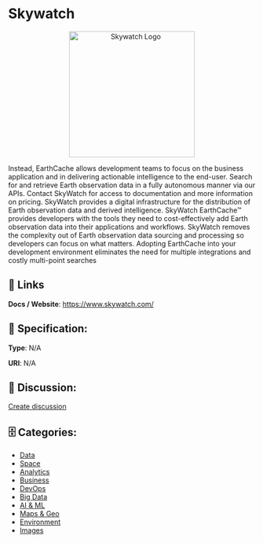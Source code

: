 # Skywatch
<p align="center">
    <img width="256" src="https://raw.githubusercontent.com/apis-list/apis-list/main/apis/skywatch/logo_256x256.png" alt="Skywatch Logo"/>
</p>

Instead, EarthCache allows development teams to focus on the business application and in delivering actionable intelligence to the end-user. Search for and retrieve Earth observation data in a fully autonomous manner via our APIs. Contact SkyWatch for access to documentation and more information on pricing.  SkyWatch provides a digital infrastructure for the distribution of Earth observation data and derived intelligence. SkyWatch EarthCache™ provides developers with the tools they need to cost-effectively add Earth observation data into their applications and workflows. SkyWatch removes the complexity out of Earth observation data sourcing and processing so developers can focus on what matters. Adopting EarthCache into your development environment eliminates the need for multiple integrations and costly multi-point searches

##  🔗 Links
**Docs / Website**: https://www.skywatch.com/

## 🧬 Specification:
**Type**: N/A

**URI**: N/A

## 💬 Discussion:
[Create discussion](https://github.com/apis-list/apis-list/discussions/new)

## 🗄️ Categories:
- [Data](https://github.com/apis-list/apis-list#data)
- [Space](https://github.com/apis-list/apis-list#space)
- [Analytics](https://github.com/apis-list/apis-list#analytics)
- [Business](https://github.com/apis-list/apis-list#business)
- [DevOps](https://github.com/apis-list/apis-list#devops)
- [Big Data](https://github.com/apis-list/apis-list#big-data)
- [AI & ML](https://github.com/apis-list/apis-list#ai--ml)
- [Maps & Geo](https://github.com/apis-list/apis-list#maps--geo)
- [Environment](https://github.com/apis-list/apis-list#environment)
- [Images](https://github.com/apis-list/apis-list#images)



